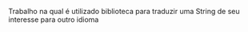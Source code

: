 Trabalho na qual é utilizado biblioteca para traduzir uma String de seu interesse para outro idioma
